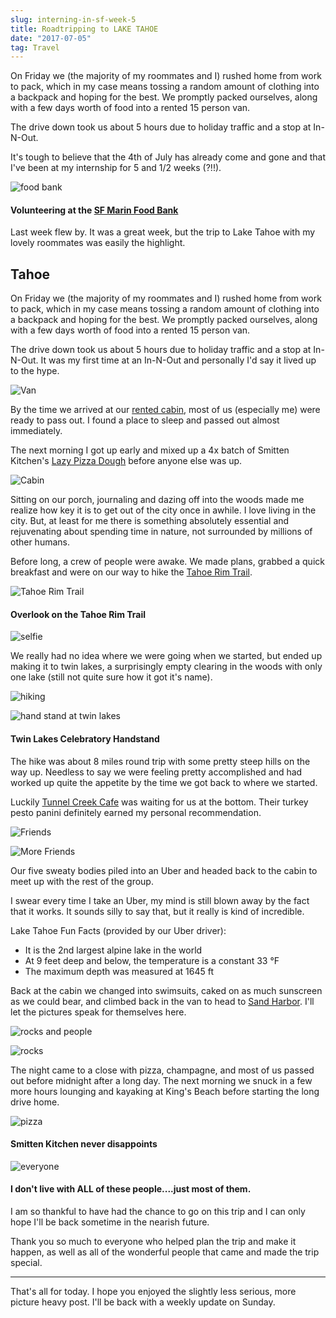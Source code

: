 ```yaml
---
slug: interning-in-sf-week-5
title: Roadtripping to LAKE TAHOE
date: "2017-07-05"
tag: Travel
---
```


On Friday we (the majority of my roommates and I) rushed home from work to pack, which in my case means tossing a random amount of clothing into a backpack and hoping for the best. We promptly packed ourselves, along with a few days worth of food into a rented 15 person van.

The drive down took us about 5 hours due to holiday traffic and a stop at In-N-Out.

<!-- more -->

It's tough to believe that the 4th of July has already come and gone and that I've been at my internship for 5 and 1/2 weeks (?!!).

![food bank](foodbank.jpg)

#### Volunteering at the [SF Marin Food Bank](https://www.sfmfoodbank.org/)

Last week flew by. It was a great week, but the trip to Lake Tahoe with my lovely roommates was easily the highlight.

## Tahoe

On Friday we (the majority of my roommates and I) rushed home from work to pack, which in my case means tossing a random amount of clothing into a backpack and hoping for the best. We promptly packed ourselves, along with a few days worth of food into a rented 15 person van.

The drive down took us about 5 hours due to holiday traffic and a stop at In-N-Out. It was my first time at an In-N-Out and personally I'd say it lived up to the hype.

![Van](van.jpg)

By the time we arrived at our [rented cabin](https://www.booking.com/hotel/us/wildwood-tahoe-vista-lodge-tahoe-vista.html#tab-main), most of us (especially me) were ready to pass out. I found a place to sleep and passed out almost immediately.

The next morning I got up early and mixed up a 4x batch of Smitten Kitchen's [Lazy Pizza Dough](https://smittenkitchen.com/2013/10/lazy-pizza-dough-favorite-margarita-pizza/) before anyone else was up.

![Cabin](cabin.jpg)

Sitting on our porch, journaling and dazing off into the woods made me realize how key it is to get out of the city once in awhile. I love living in the city. But, at least for me there is something absolutely essential and rejuvenating about spending time in nature, not surrounded by millions of other humans.

Before long, a crew of people were awake. We made plans, grabbed a quick breakfast and were on our way to hike the [Tahoe Rim Trail](https://www.alltrails.com/trail/us/nevada/tahoe-rim-trail-trt-tahoe-meadows-to-twin-lakes).

![Tahoe Rim Trail](./view.jpg)

#### Overlook on the Tahoe Rim Trail

![selfie](selfie.jpg)

We really had no idea where we were going when we started, but ended up making it to twin lakes, a surprisingly empty clearing in the woods with only one lake (still not quite sure how it got it's name).

![hiking](hiking.jpg)

![hand stand at twin lakes](handstand.jpg)

#### Twin Lakes Celebratory Handstand

The hike was about 8 miles round trip with some pretty steep hills on the way up. Needless to say we were feeling pretty accomplished and had worked up quite the appetite by the time we got back to where we started.

Luckily [Tunnel Creek Cafe](http://tunnelcreekcafe.com/) was waiting for us at the bottom. Their turkey pesto panini definitely earned my personal recommendation.

![Friends](hike_crew.JPG)

![More Friends](hike_friends.jpg)

Our five sweaty bodies piled into an Uber and headed back to the cabin to meet up with the rest of the group.

I swear every time I take an Uber, my mind is still blown away by the fact that it works. It sounds silly to say that, but it really is kind of incredible.

Lake Tahoe Fun Facts (provided by our Uber driver):

- It is the 2nd largest alpine lake in the world
- At 9 feet deep and below, the temperature is a constant 33 °F
- The maximum depth was measured at 1645 ft

Back at the cabin we changed into swimsuits, caked on as much sunscreen as we could bear, and climbed back in the van to head to [Sand Harbor](http://parks.nv.gov/parks/lake-tahoe-nevada-state-park). I'll let the pictures speak for themselves here.

![rocks and people](rock_crew.jpg)

![rocks](rocks.JPG)

The night came to a close with pizza, champagne, and most of us passed out before midnight after a long day. The next morning we snuck in a few more hours lounging and kayaking at King's Beach before starting the long drive home.

![pizza](pizza.jpg)

#### Smitten Kitchen never disappoints

![everyone](everyone.jpeg)

#### I don't live with ALL of these people....just most of them.

I am so thankful to have had the chance to go on this trip and I can only hope I'll be back sometime in the nearish future.

Thank you so much to everyone who helped plan the trip and make it happen, as well as all of the wonderful people that came and made the trip special.

---

That's all for today. I hope you enjoyed the slightly less serious, more picture heavy post. I'll be back with a weekly update on Sunday.
